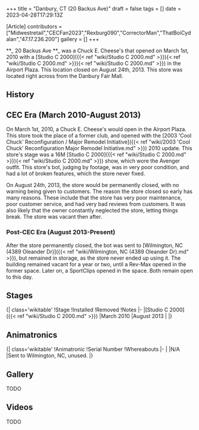+++
title = "Danbury, CT (20 Backus Ave)"
draft = false
tags = []
date = 2023-04-28T17:29:13Z

[Article]
contributors = ["Midwestretail","CECFan2023","Rexburg090","CorrectorMan","ThatBoiCydalan","47.17.236.200"]
gallery = []
+++

**_ 20 Backus Ave **_ was a Chuck E. Cheese's that opened on March 1st, 2010 with a [Studio C 2000]({{< ref "wiki/Studio C 2000.md" >}}){< ref "wiki/Studio C 2000.md" >}}){< ref "wiki/Studio C 2000.md" >}}) in the Airport Plaza. This location closed on August 24th, 2013. This store was located right across from the Danbury Fair Mall.

## History ##
## CEC Era (March 2010-August 2013) ###
On March 1st, 2010, a Chuck E. Cheese's would open in the Airport Plaza. This store took the place of a former club, and opened with the [2003 'Cool Chuck' Reconfiguration / Major Remodel Initiative]({{< ref "wiki/2003 'Cool Chuck' Reconfiguration  Major Remodel Initiative.md" >}}) 2010 update. This store's stage was a 16M [Studio C 2000]({{< ref "wiki/Studio C 2000.md" >}}){< ref "wiki/Studio C 2000.md" >}}) show, which wore the Avenger outfit. This store's bot, judging by footage, was in very poor condition, and had a lot of broken features, which the store never fixed.

On August 24th, 2013, the store would be permanently closed, with no warning being given to customers. The reason the store closed so early has many reasons. These include that the store has very poor maintenance, poor customer service, and had very bad reviews from customers. It was also likely that the owner constantly neglected the store, letting things break. The store was vacant then after.
### Post-CEC Era (August 2013-Present) ###
After the store permanently closed, the bot was sent to [Wilmington, NC (4389 Oleander Dr)]({{< ref "wiki/Wilmington, NC (4389 Oleander Dr).md" >}}), but remained in storage, as the store never ended up using it. The building remained vacant for a year or two, until a Rev-Max opened in the former space. Later on, a SportClips opened in the space. Both remain open to this day.
## Stages ##
{| class='wikitable'
!Stage
!Installed
!Removed
!Notes
|-
|[Studio C 2000]({{< ref "wiki/Studio C 2000.md" >}})
|March 2010
|August 2013
|
|}

## Animatronics ##
{| class='wikitable'
!Animatronic
!Serial Number
!Whereabouts
|-
|
|N/A
|Sent to Wilmington, NC, unused.
|}
## Gallery ##
TODO
## Videos ##
TODO